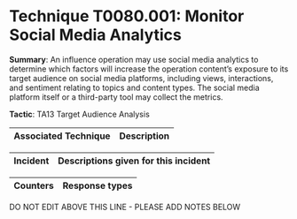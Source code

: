 # Technique T0080.001: Monitor Social Media Analytics

**Summary**: An influence operation may use social media analytics to determine which factors will increase the operation content’s exposure to its target audience on social media platforms, including views, interactions, and sentiment relating to topics and content types. The social media platform itself or a third-party tool may collect the metrics.

**Tactic**: TA13 Target Audience Analysis


| Associated Technique | Description |
| --------- | ------------------------- |



| Incident | Descriptions given for this incident |
| -------- | -------------------- |



| Counters | Response types |
| -------- | -------------- |


DO NOT EDIT ABOVE THIS LINE - PLEASE ADD NOTES BELOW